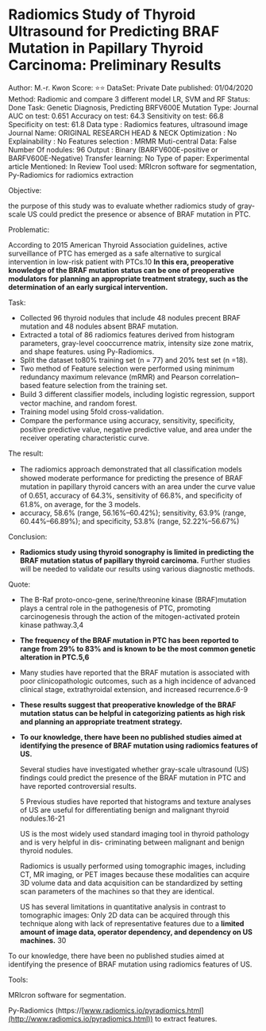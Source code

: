 # Radiomics Study of Thyroid Ultrasound for Predicting BRAF Mutation in Papillary Thyroid Carcinoma: Preliminary Results

Author: M.-r. Kwon
Score: ⭐️⭐️
DataSet: Private
Date published: 01/04/2020
Method: Radiomic and compare 3 different model LR, SVM and RF
Status: Done
Task: Genetic Diagnosis, Predicting BRFV600E Mutation
Type: Journal
AUC on test: 0.651
Accuracy on test: 64.3
Sensitivity on test: 66.8
Specificity on test: 61.8
Data type : Radiomics features, ultrasound image
Journal Name: ORIGINAL RESEARCH HEAD & NECK
Optimization : No
Explainability : No
Features selection : MRMR
Muti-central Data: False
Number Of nodules: 96
Output : Binary (BARFV600E-positive or BARFV600E-Negative)
Transfer learning: No
Type of paper: Experimental article
Mentioned: In Review
Tool used: MRIcron software for segmentation, Py-Radiomics for radiomics extraction

Objective:

the purpose of this study was to evaluate whether radiomics study of gray-scale US could predict the presence or absence of BRAF mutation in PTC.

Problematic:

According to 2015 American Thyroid Association guidelines, active surveillance of PTC has emerged as a safe alternative to surgical intervention in low-risk patient with PTCs.10 **In this
era, preoperative knowledge of the BRAF mutation status can be one of preoperative modulators for planning an appropriate treatment strategy, such as the determination of an early surgical intervention.**

Task:

- Collected 96 thyroid nodules that include 48 nodules precent BRAF mutation and  48 nodules absent BRAF mutation.
- Extracted a total of 86 radiomics features derived from histogram parameters, gray-level cooccurrence matrix, intensity size zone matrix, and shape features. using Py-Radiomics.
- Split the dataset to80% training set  (n = 77) and 20% test set (n =18).
- Two method of Feature selection were performed using minimum redundancy maximum relevance (mRMR) and Pearson correlation–based feature selection from the training set.
- Build 3 different classiﬁer models, including logistic regression, support vector machine, and random forest.
- Training model using 5fold cross-validation.
- Compare the performance using accuracy, sensitivity, speciﬁcity, positive predictive value, negative predictive value, and area under the receiver operating characteristic curve.

The result:

- The radiomics approach demonstrated that all classiﬁcation models showed moderate performance for predicting the presence of BRAF mutation in papillary thyroid cancers with an area under the curve value of 0.651, accuracy of 64.3%, sensitivity of 66.8%, and speciﬁcity of 61.8%, on average, for the 3 models.
- accuracy, 58.6% (range, 56.16%–60.42%); sensitivity, 63.9% (range, 60.44%–66.89%); and specificity, 53.8% (range, 52.22%–56.67%)

Conclusion:

- **Radiomics study using thyroid sonography is limited in predicting the BRAF mutation status of papillary thyroid carcinoma.** Further studies will be needed to validate our results using various diagnostic methods.

Quote:

- The B-Raf proto-onco-gene, serine/threonine kinase (BRAF)mutation plays a central role  in the pathogenesis of PTC, promoting carcinogenesis through the action of the mitogen-activated protein kinase pathway.3,4
- **The frequency of the BRAF mutation in PTC has been reported to range from 29% to 83% and is known to be the most common genetic alteration in PTC.5,6**
- Many studies have reported that the BRAF mutation is associated with poor clinicopathologic outcomes, such as a high incidence of advanced clinical stage, extrathyroidal extension, and increased recurrence.6-9
- **These results suggest that preoperative knowledge of the BRAF mutation status can be helpful in categorizing patients as high risk and planning an appropriate treatment strategy.**
- **To our knowledge, there have been no published studies aimed at identifying the presence of BRAF mutation using radiomics features of US.**
    
    
    Several studies have investigated whether gray-scale ultrasound (US) findings could predict the presence of the BRAF mutation in PTC and have reported controversial results.
    
    5 Previous studies have reported that histograms and texture analyses of US are useful for differentiating benign and malignant thyroid nodules.16-21
    
    US is the most widely used standard imaging tool in thyroid pathology and is very helpful in dis- criminating between malignant and benign thyroid nodules.
    
    Radiomics is usually performed using tomographic images, including CT, MR imaging, or PET images because these modalities can acquire 3D volume data and data acquisition can be
    standardized by setting scan parameters of the machines so that they are identical.
    
    US has several limitations in quantitative analysis in contrast to tomographic images: Only 2D data can be acquired through this technique along with lack of representative features due to a **limited amount of image data, operator dependency, and dependency on US machines.** 30
    

To our knowledge, there have been no published studies aimed at identifying the presence of BRAF mutation using radiomics features of US.

Tools:

MRIcron software for segmentation.

Py-Radiomics (https://[www.radiomics.io/pyradiomics.html](http://www.radiomics.io/pyradiomics.html)) to extract features.